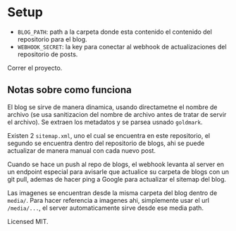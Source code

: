 # Setup

- `BLOG_PATH`:
  path a la carpeta donde esta contenido el contenido del repositorio para el blog.
- `WEBHOOK_SECRET`:
  la key para conectar al webhook de actualizaciones del repositorio de posts.

Correr el proyecto.

## Notas sobre como funciona

El blog se sirve de manera dinamica, usando directametne el nombre de archivo (se usa
sanitizacion del nombre de archivo antes de tratar de servir el archivo).
Se extraen los metadatos y se parsea usnado `goldmark`.

Existen 2 `sitemap.xml`, uno el cual se encuentra en este repositorio, el segundo se encuentra
dentro del repositorio de blogs, ahi se puede actualizar de manera manual con cada nuevo post.

Cuando se hace un push al repo de blogs, el webhook levanta al server en un endpoint especial
para avisarle que actualice su carpeta de blogs con un git pull, ademas de hacer ping a Google
para actualizar el sitemap del blog.

Las imagenes se encuentran desde la misma carpeta del blog dentro de `media/`.
Para hacer referencia a imagenes ahi, simplemente usar el url `/media/...`, el server
automaticamente sirve desde ese media path.

Licensed MIT.
